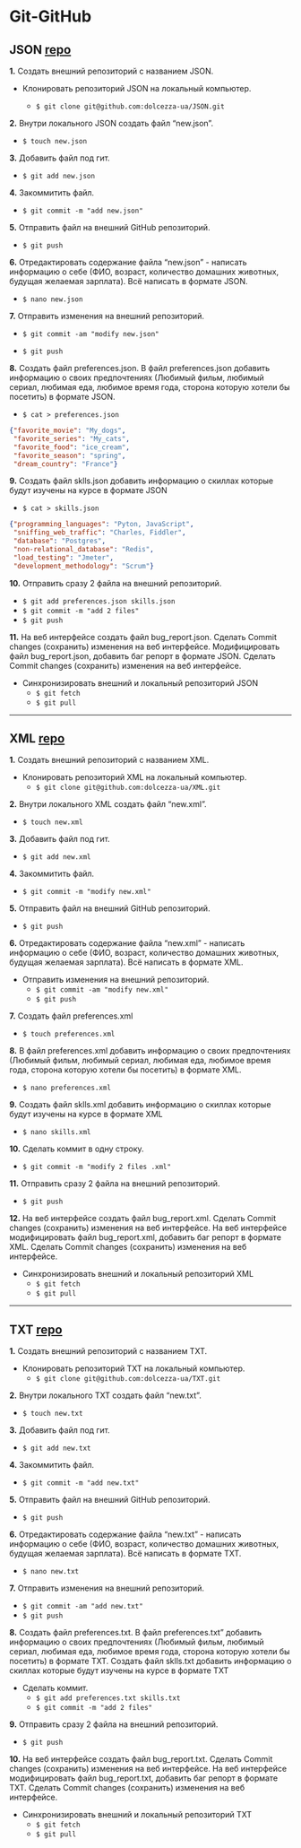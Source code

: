 # Git-GitHub

## JSON [repo](https://github.com/dolcezza-ua/JSON)

**1.** Создать внешний репозиторий c названием JSON. 
* Клонировать репозиторий JSON на локальный компьютер.

   * `$ git clone git@github.com:dolcezza-ua/JSON.git`

**2.** Внутри локального JSON создать файл “new.json”.
   
* `$ touch new.json`

**3.** Добавить файл под гит.
* `$ git add new.json`

**4.** Закоммитить файл.
* `$ git commit -m "add new.json"`

**5.** Отправить файл на внешний GitHub репозиторий.
* `$ git push`

**6.** Отредактировать содержание файла “new.json” - написать информацию о себе (ФИО, возраст, количество домашних животных, будущая желаемая зарплата). Всё написать в формате JSON.
* `$ nano new.json`

**7.** Отправить изменения на внешний репозиторий.
* `$ git commit -am "modify new.json"`

* `$ git push`

**8.** Создать файл preferences.json. В файл preferences.json добавить информацию о своих предпочтениях (Любимый фильм, любимый сериал, любимая еда, любимое время года, сторона которую хотели бы посетить) в формате JSON.
* `$ cat > preferences.json`
```json
{"favorite_movie": "My_dogs",
 "favorite_series": "My_cats",
 "favorite_food": "ice_cream",
 "favorite_season": "spring",
 "dream_country": "France"}
```
 
**9.** Создать файл sklls.json добавить информацию о скиллах которые будут изучены на курсе в формате JSON
* `$ cat > skills.json`
```json
{"programming_languages": "Pyton, JavaScript",
 "sniffing_web_traffic": "Charles, Fiddler",
 "database": "Postgres",
 "non-relational_database": "Redis",
 "load_testing": "Jmeter",
 "development_methodology": "Scrum"}
```

**10.** Отправить сразу 2 файла на внешний репозиторий.
* `$ git add preferences.json skills.json`
* `$ git commit -m "add 2 files"`
* `$ git push`

**11.** На веб интерфейсе создать файл bug_report.json. Сделать Commit changes (сохранить) изменения на веб интерфейсе. Mодифицировать файл bug_report.json, добавить баг репорт в формате JSON. Сделать Commit changes (сохранить) изменения на веб интерфейсе.
* Синхронизировать внешний и локальный репозиторий JSON
   * `$ git fetch`
   * `$ git pull`

------------------------------------------------------


## XML [repo](https://github.com/dolcezza-ua/XML)
**1.** Создать внешний репозиторий c названием XML.

* Клонировать репозиторий XML на локальный компьютер.
   * `$ git clone git@github.com:dolcezza-ua/XML.git`

**2.** Внутри локального XML создать файл “new.xml”.
* `$ touch new.xml`

**3.** Добавить файл под гит.
* `$ git add new.xml`

**4.** Закоммитить файл.
* `$ git commit -m "modify new.xml"`

**5.** Отправить файл на внешний GitHub репозиторий.
* `$ git push`

**6.** Отредактировать содержание файла “new.xml” - написать информацию о себе (ФИО, возраст, количество домашних животных, будущая желаемая зарплата). Всё написать в формате XML.
* Отправить изменения на внешний репозиторий.
   * `$ git commit -am "modify new.xml"`
   * `$ git push`

**7.** Создать файл preferences.xml
* `$ touch preferences.xml`

**8.** В файл preferences.xml добавить информацию о своих предпочтениях (Любимый фильм, любимый сериал, любимая еда, любимое время года, сторона которую хотели бы посетить) в формате XML.
* `$ nano preferences.xml`
 
**9.** Создать файл sklls.xml добавить информацию о скиллах которые будут изучены на курсе в формате XML
* `$ nano skills.xml`

**10.** Сделать коммит в одну строку.
* `$ git commit -m "modify 2 files .xml"`

**11.** Отправить сразу 2 файла на внешний репозиторий.
* `$ git push`

 **12.** На веб интерфейсе создать файл bug_report.xml. Сделать Commit changes (сохранить) изменения на веб интерфейсе. На веб интерфейсе модифицировать файл bug_report.xml, добавить баг репорт в формате XML. Сделать Commit changes (сохранить) изменения на веб интерфейсе.
* Синхронизировать внешний и локальный репозиторий XML
   * `$ git fetch`
   * `$ git pull`

-------------------------------------------------------------


## TXT [repo](https://github.com/dolcezza-ua/TXT)
**1.** Создать внешний репозиторий c названием TXT.
* Клонировать репозиторий TXT на локальный компьютер.
   * `$ git clone git@github.com:dolcezza-ua/TXT.git`

**2.** Внутри локального TXT создать файл “new.txt”.
* `$ touch new.txt`
 
**3.** Добавить файл под гит.
* `$ git add new.txt`

**4.** Закоммитить файл.
* `$ git commit -m "add new.txt"`

**5.** Отправить файл на внешний GitHub репозиторий.
* `$ git push`

 **6.** Отредактировать содержание файла “new.txt” - написать информацию о себе (ФИО, возраст, количество домашних животных, будущая желаемая зарплата). Всё написать в формате TXT.
* `$ nano new.txt`

**7.** Отправить изменения на внешний репозиторий.
* `$ git commit -am "add new.txt"`
* `$ git push`

**8.** Создать файл preferences.txt. В файл preferences.txt” добавить информацию о своих предпочтениях (Любимый фильм, любимый сериал, любимая еда, любимое время года, сторона которую хотели бы посетить) в формате TXT. Создать файл sklls.txt добавить информацию о скиллах которые будут изучены на курсе в формате TXT
* Сделать коммит.
   * `$ git add preferences.txt skills.txt`
   * `$ git commit -m "add 2 files"`

**9.** Отправить сразу 2 файла на внешний репозиторий.
* `$ git push`

**10.** На веб интерфейсе создать файл bug_report.txt. Сделать Commit changes (сохранить) изменения на веб интерфейсе. На веб интерфейсе модифицировать файл bug_report.txt, добавить баг репорт в формате TXT. Сделать Commit changes (сохранить) изменения на веб интерфейсе.
* Синхронизировать внешний и локальный репозиторий TXT
   * `$ git fetch`
   * `$ git pull`